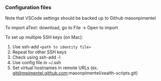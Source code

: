 ### Configuration files

Note that VSCode settings should be backed up to Github masonpimentel

To import aText: download, go to File -> Open to import

To set up multiple SSH keys (on Mac):
1. Use ssh-add `<path to identity file>`
2. Repeat for other SSH keys
3. Check using ssh-add -l
4. Use config file in ~/.ssh
5. Set virtual hostnames in remote URLs (ex. git@mpimentel.github.com:masonpimentel/xealth-scripts.git)
